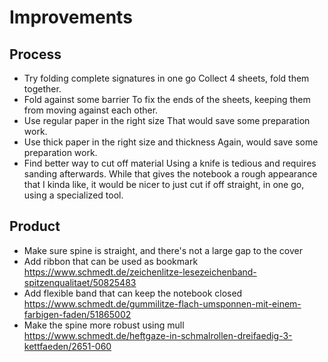 # Improvements

## Process

- Try folding complete signatures in one go
  Collect 4 sheets, fold them together.
- Fold against some barrier
  To fix the ends of the sheets, keeping them from moving against each other.
- Use regular paper in the right size
  That would save some preparation work.
- Use thick paper in the right size and thickness
  Again, would save some preparation work.
- Find better way to cut off material
  Using a knife is tedious and requires sanding afterwards. While that gives the notebook a rough appearance that I kinda like, it would be nicer to just cut if off straight, in one go, using a specialized tool.


## Product

- Make sure spine is straight, and there's not a large gap to the cover
- Add ribbon that can be used as bookmark
  https://www.schmedt.de/zeichenlitze-lesezeichenband-spitzenqualitaet/50825483
- Add flexible band that can keep the notebook closed
  https://www.schmedt.de/gummilitze-flach-umsponnen-mit-einem-farbigen-faden/51865002
- Make the spine more robust using mull
  https://www.schmedt.de/heftgaze-in-schmalrollen-dreifaedig-3-kettfaeden/2651-060
